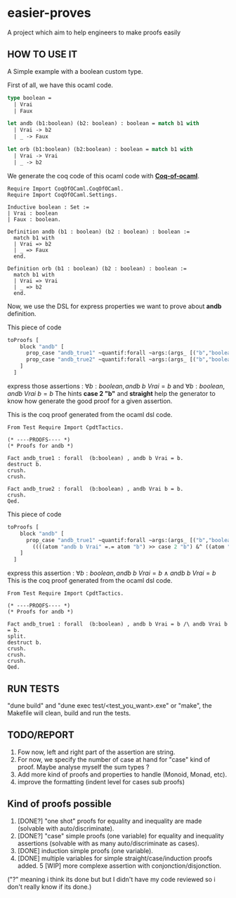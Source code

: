 # easier-proves
A project which aim to help engineers to make proofs easily

## HOW TO USE IT

A Simple example with a boolean custom type.

First of all, we have this ocaml code.

```ocaml
type boolean = 
  | Vrai
  | Faux

let andb (b1:boolean) (b2: boolean) : boolean = match b1 with
  | Vrai -> b2
  | _ -> Faux

let orb (b1:boolean) (b2:boolean) : boolean = match b1 with
  | Vrai -> Vrai
  | _ -> b2
```

We generate the coq code of this ocaml code with [**Coq-of-ocaml**](https://github.com/foobar-land/coq-of-ocaml).

```coq
Require Import CoqOfOCaml.CoqOfOCaml.
Require Import CoqOfOCaml.Settings.

Inductive boolean : Set :=
| Vrai : boolean
| Faux : boolean.

Definition andb (b1 : boolean) (b2 : boolean) : boolean :=
  match b1 with
  | Vrai => b2
  | _ => Faux
  end.

Definition orb (b1 : boolean) (b2 : boolean) : boolean :=
  match b1 with
  | Vrai => Vrai
  | _ => b2
  end.
```
Now, we use the DSL for express properties we want to prove about **andb** definition.

This piece of code
```ocaml
toProofs [
    block "andb" [
      prop_case "andb_true1" ~quantif:forall ~args:(args_ [("b","boolean")]) ((atom "andb b Vrai" =.= atom "b") >> case 2 "b");
      prop_case "andb_true2" ~quantif:forall ~args:(args_ [("b","boolean")]) ((atom "andb Vrai b" =.= atom "b") >> straight)
    ]
  ]
```
express those assertions : $\forall b:boolean, andb$ $b$ $Vrai = b$ and $\forall b:boolean, andb$ $Vrai$ $b= b$
The hints **case 2 "b"** and **straight** help the generator to know how generate the good proof for a given assertion.

This is the coq proof generated from the ocaml dsl code.

```coq
From Test Require Import CpdtTactics.

(* ----PROOFS---- *)
(* Proofs for andb *)

Fact andb_true1 : forall  (b:boolean) , andb b Vrai = b.
destruct b.
crush.
crush.

Fact andb_true2 : forall  (b:boolean) , andb Vrai b = b.
crush.
Qed.
```

This piece of code
```ocaml
toProofs [
    block "andb" [
      prop_case "andb_true1" ~quantif:forall ~args:(args_ [("b","boolean")]) 
        ((((atom "andb b Vrai" =.= atom "b") >> case 2 "b") &^ ((atom "andb Vrai b" =.= atom "b") >> straight)))
    ]
  ]
```

express this assertion : $\forall b:boolean, andb$ $b$ $Vrai = b$ $\wedge$ $andb$ $b$ $Vrai = b$
This is the coq proof generated from the ocaml dsl code.

```coq
From Test Require Import CpdtTactics.

(* ----PROOFS---- *)
(* Proofs for andb *)

Fact andb_true1 : forall  (b:boolean) , andb b Vrai = b /\ andb Vrai b = b.
split.
destruct b.
crush.
crush.
crush.
Qed.
```


## RUN TESTS

"dune build" and "dune exec test/<test_you_want>.exe" or "make", the Makefile will clean, build and run the tests.

## TODO/REPORT
1. Fow now, left and right part of the assertion are string.
2. For now, we specify the number of case at hand for "case" kind of proof. Maybe analyse myself the sum types ?
4. Add more kind of proofs and properties to handle (Monoid, Monad, etc).
6. improve the formatting (indent level for cases sub proofs)

## Kind of proofs possible
1. [DONE?] "one shot" proofs for equality and inequality are made (solvable with auto/discriminate).
2. [DONE?] "case" simple proofs (one variable) for equality and inequality assertions (solvable with as many auto/discriminate as cases).
3. [DONE] induction simple proofs (one variable).
4. [DONE] multiple variables for simple straight/case/induction proofs added.
5 [WIP] more complexe assertion with conjonction/disjonction.

("?" meaning i think its done but but I didn't have my code reviewed so i don't really know if its done.)